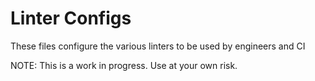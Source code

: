 # Linter Configs

These files configure the various linters to be used by engineers and CI

NOTE: This is a work in progress. Use at your own risk.